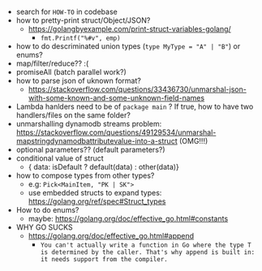 - search for `HOW-TO` in codebase
- how to pretty-print struct/Object/JSON?
  - https://golangbyexample.com/print-struct-variables-golang/
    - `fmt.Printf("%#v", emp)`
- how to do descriminated union types (`type MyType = "A" | "B"`) or enums?
- map/filter/reduce?? :(
- promiseAll (batch parallel work?)
- how to parse json of uknown format?
  - https://stackoverflow.com/questions/33436730/unmarshal-json-with-some-known-and-some-unknown-field-names
- Lambda hanlders need to be of `package main` ? If true, how to have two handlers/files on the same folder?
- unmarshalling dynamodb streams problem: https://stackoverflow.com/questions/49129534/unmarshal-mapstringdynamodbattributevalue-into-a-struct (OMG!!!)
- optional parameters?? (default parameters?)
- conditional value of struct
  - { data: isDefault ? default(data) : other(data)}
- how to compose types from other types?
  - e.g: `Pick<MainItem, "PK | SK">`
  - use embedded structs to expand types: https://golang.org/ref/spec#Struct_types
- How to do enums?
  - maybe: https://golang.org/doc/effective_go.html#constants
- WHY GO SUCKS
  - https://golang.org/doc/effective_go.html#append
    - `You can't actually write a function in Go where the type T is determined by the caller. That's why append is built in: it needs support from the compiler.`
